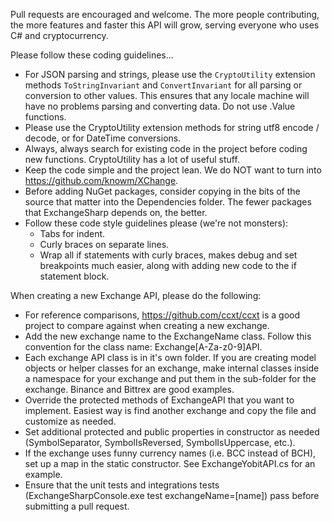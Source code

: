 Pull requests are encouraged and welcome. The more people contributing, the more features and faster this API will grow, serving everyone who uses C# and cryptocurrency.

Please follow these coding guidelines...
- For JSON parsing and strings, please use the ```CryptoUtility``` extension methods ```ToStringInvariant``` and ```ConvertInvariant``` for all parsing or conversion to other values. This ensures that any locale machine will have no problems parsing and converting data. Do not use .Value<T> functions.
- Please use the CryptoUtility extension methods for string utf8 encode / decode, or for DateTime conversions.
- Always, always search for existing code in the project before coding new functions. CryptoUtility has a lot of useful stuff.
- Keep the code simple and the project lean. We do NOT want to turn into https://github.com/knowm/XChange.
- Before adding NuGet packages, consider copying in the bits of the source that matter into the Dependencies folder. The fewer packages that ExchangeSharp depends on, the better.
- Follow these code style guidelines please (we're not monsters):
  - Tabs for indent.
  - Curly braces on separate lines.
  - Wrap all if statements with curly braces, makes debug and set breakpoints much easier, along with adding new code to the if statement block.

When creating a new Exchange API, please do the following:
- For reference comparisons, https://github.com/ccxt/ccxt is a good project to compare against when creating a new exchange.
- Add the new exchange name to the ExchangeName class. Follow this convention for the class name: Exchange[A-Za-z0-9]API.
- Each exchange API class is in it's own folder. If you are creating model objects or helper classes for an exchange, make internal classes inside a namespace for your exchange and put them in the sub-folder for the exchange. Binance and Bittrex are good examples.
- Override the protected methods of ExchangeAPI that you want to implement. Easiest way is find another exchange and copy the file and customize as needed.
- Set additional protected and public properties in constructor as needed (SymbolSeparator, SymbolIsReversed, SymbolIsUppercase, etc.).
- If the exchange uses funny currency names (i.e. BCC instead of BCH), set up a map in the static constructor. See ExchangeYobitAPI.cs for an example.
- Ensure that the unit tests and integrations tests (ExchangeSharpConsole.exe test exchangeName=[name]) pass before submitting a pull request.
 



